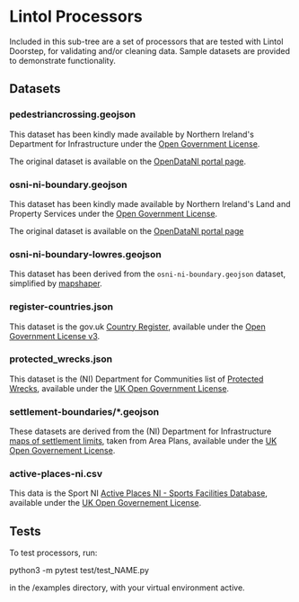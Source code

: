 # Lintol Processors

Included in this sub-tree are a set of processors that are
tested with Lintol Doorstep, for validating and/or cleaning
data. Sample datasets are provided to demonstrate functionality.

## Datasets

### pedestriancrossing.geojson

This dataset has been kindly made available by Northern Ireland's
Department for Infrastructure under the
[Open Government License](http://reference.data.gov.uk/id/open-government-licence).

The original dataset is available on the
[OpenDataNI portal page](https://www.opendatani.gov.uk/dataset/pedestrain-crossing).

### osni-ni-boundary.geojson

This dataset has been kindly made available by Northern Ireland's
Land and Property Services under the
[Open Government License](http://reference.data.gov.uk/id/open-government-licence).

The original dataset is available on the
[OpenDataNI portal page](https://www.opendatani.gov.uk/dataset?groups=property&license_id=uk-ogl&tags=Northern+Ireland&res_format=GeoJSON)

### osni-ni-boundary-lowres.geojson

This dataset has been derived from the `osni-ni-boundary.geojson` dataset, simplified by [mapshaper](http://mapshaper.org/).

### register-countries.json

This dataset is the gov.uk [Country Register](https://country.register.gov.uk/), available under the
[Open Government License v3](https://www.nationalarchives.gov.uk/doc/open-government-licence/version/3/).

### protected_wrecks.json

This dataset is the (NI) Department for Communities list of [Protected Wrecks](https://www.opendatani.gov.uk/dataset/c5fceed7-b07a-4bc4-a0a0-8c45b9033083/resource/2d8da801-39f7-48b7-81ad-8db58d107962), available under the [UK Open Government License](http://reference.data.gov.uk/id/open-government-licence).

### settlement-boundaries/*.geojson

These datasets are derived from the (NI) Department for Infrastructure [maps of settlement limits](https://www.opendatani.gov.uk/dataset/settlement-boundary-data/resource/1f8450d1-b92d-4914-8cc9-15d9ac64d14c), taken from Area Plans, available under the [UK Open Governement License](http://reference.data.gov.uk/id/open-government-licence).

### active-places-ni.csv

This data is the Sport NI [Active Places NI - Sports Facilities Database](https://www.opendatani.gov.uk/dataset/active-places-ni-sports-facilities-database/resource/9615b5b6-3f11-4968-b337-f1dc1e9db828), available under the [UK Open Governement License](http://reference.data.gov.uk/id/open-government-licence).

## Tests

To test processors, run:

  python3 -m pytest test/test_NAME.py

in the /examples directory, with your virtual environment active.
